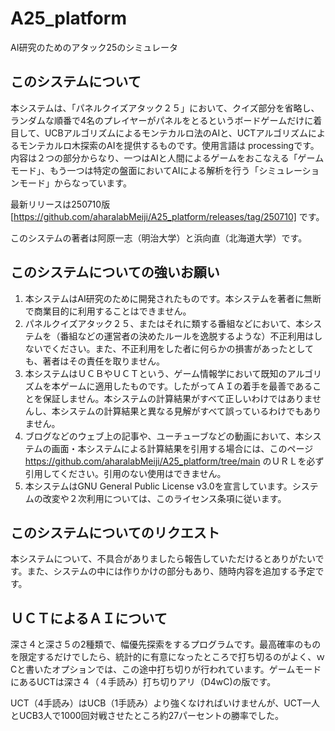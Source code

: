 # A25_platform
AI研究のためのアタック25のシミュレータ

## このシステムについて

本システムは、「パネルクイズアタック２５」において、クイズ部分を省略し、ランダムな順番で4名のプレイヤーがパネルをとるというボードゲームだけに着目して、UCBアルゴリズムによるモンテカルロ法のAIと、UCTアルゴリズムによるモンテカルロ木探索のAIを提供するものです。使用言語は 
processingです。内容は２つの部分からなり、一つはAIと人間によるゲームをおこなえる「ゲームモード」、もう一つは特定の盤面においてAIによる解析を行う「シミュレーションモード」からなっています。

最新リリースは250710版 [https://github.com/aharalabMeiji/A25_platform/releases/tag/250710] です。

このシステムの著者は阿原一志（明治大学）と浜向直（北海道大学）です。

## このシステムについての強いお願い

1. 本システムはAI研究のために開発されたものです。本システムを著者に無断で商業目的に利用することはできません。
2. パネルクイズアタック２５、またはそれに類する番組などにおいて、本システムを（番組などの運営者の決めたルールを逸脱するような）不正利用はしないでください。また、不正利用をした者に何らかの損害があったとしても、著者はその責任を取りません。
3. 本システムはＵＣＢやＵＣＴという、ゲーム情報学において既知のアルゴリズムを本ゲームに適用したものです。したがってＡＩの着手を最善であることを保証しません。本システムの計算結果がすべて正しいわけではありませんし、本システムの計算結果と異なる見解がすべて誤っているわけでもありません。
4. ブログなどのウェブ上の記事や、ユーチューブなどの動画において、本システムの画面・本システムによる計算結果を引用する場合には、このページ
https://github.com/aharalabMeiji/A25_platform/tree/main
のＵＲＬを必ず引用してください。引用のない使用はできません。
5. 本システムはGNU General Public License v3.0を宣言しています。システムの改変や２次利用については、このライセンス条項に従います。

## このシステムについてのリクエスト

本システムについて、不具合がありましたら報告していただけるとありがたいです。また、システムの中には作りかけの部分もあり、随時内容を追加する予定です。

## ＵＣＴによるＡＩについて

深さ４と深さ５の2種類で、幅優先探索をするプログラムです。最高確率のものを限定するだけでしたら、統計的に有意になったところで打ち切るのがよく、ｗCと書いたオプションでは、この途中打ち切りが行われています。ゲームモードにあるUCTは深さ４（４手読み）打ち切りアリ（D4wC)の版です。

UCT（4手読み）はUCB（1手読み）より強くなければいけませんが、UCT一人とUCB3人で1000回対戦させたところ約27パーセントの勝率でした。

